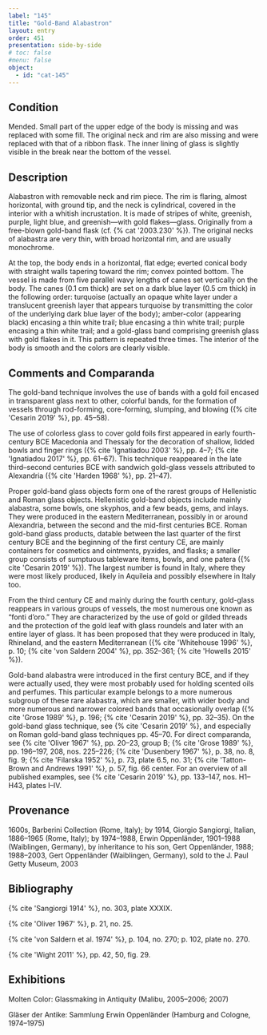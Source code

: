 ```yaml
---
label: "145"
title: "Gold-Band Alabastron"
layout: entry
order: 451
presentation: side-by-side
# toc: false
#menu: false 
object:
  - id: "cat-145"
---
```


## Condition

Mended. Small part of the upper edge of the body is missing and was replaced with some fill. The original neck and rim are also missing and were replaced with that of a ribbon flask. The inner lining of glass is slightly visible in the break near the bottom of the vessel.

## Description

Alabastron with removable neck and rim piece. The rim is flaring, almost horizontal, with ground tip, and the neck is cylindrical, covered in the interior with a whitish incrustation. It is made of stripes of white, greenish, purple, light blue, and greenish—with gold flakes—glass. Originally from a free-blown gold-band flask (cf. {% cat '2003.230' %}). The original necks of alabastra are very thin, with broad horizontal rim, and are usually monochrome.

At the top, the body ends in a horizontal, flat edge; everted conical body with straight walls tapering toward the rim; convex pointed bottom. The vessel is made from five parallel wavy lengths of canes set vertically on the body. The canes (0.1 cm thick) are set on a dark blue layer (0.5 cm thick) in the following order: turquoise (actually an opaque white layer under a translucent greenish layer that appears turquoise by transmitting the color of the underlying dark blue layer of the body); amber-color (appearing black) encasing a thin white trail; blue encasing a thin white trail; purple encasing a thin white trail; and a gold-glass band comprising greenish glass with gold flakes in it. This pattern is repeated three times. The interior of the body is smooth and the colors are clearly visible.

## Comments and Comparanda

The gold-band technique involves the use of bands with a gold foil encased in transparent glass next to other, colorful bands, for the formation of vessels through rod-forming, core-forming, slumping, and blowing ({% cite 'Cesarin 2019' %}, pp. 45–58).

The use of colorless glass to cover gold foils first appeared in early fourth-century BCE Macedonia and Thessaly for the decoration of shallow, lidded bowls and finger rings ({% cite 'Ignatiadou 2003' %}, pp. 4–7; {% cite 'Ignatiadou 2017' %}, pp. 61–67). This technique reappeared in the late third–second centuries BCE with sandwich gold-glass vessels attributed to Alexandria ({% cite 'Harden 1968' %}, pp. 21–47).

Proper gold-band glass objects form one of the rarest groups of Hellenistic and Roman glass objects. Hellenistic gold-band objects include mainly alabastra, some bowls, one skyphos, and a few beads, gems, and inlays. They were produced in the eastern Mediterranean, possibly in or around Alexandria, between the second and the mid-first centuries BCE. Roman gold-band glass products, datable between the last quarter of the first century BCE and the beginning of the first century CE, are mainly containers for cosmetics and ointments, pyxides, and flasks; a smaller group consists of sumptuous tableware items, bowls, and one patera ({% cite 'Cesarin 2019' %}). The largest number is found in Italy, where they were most likely produced, likely in Aquileia and possibly elsewhere in Italy too.

From the third century CE and mainly during the fourth century, gold-glass reappears in various groups of vessels, the most numerous one known as “fonti d’oro.” They are characterized by the use of gold or gilded threads and the protection of the gold leaf with glass roundels and later with an entire layer of glass. It has been proposed that they were produced in Italy, Rhineland, and the eastern Mediterranean ({% cite 'Whitehouse 1996' %}, p. 10; {% cite 'von Saldern 2004' %}, pp. 352–361; {% cite 'Howells 2015' %}).

Gold-band alabastra were introduced in the first century BCE, and if they were actually used, they were most probably used for holding scented oils and perfumes. This particular example belongs to a more numerous subgroup of these rare alabastra, which are smaller, with wider body and more numerous and narrower colored bands that occasionally overlap ({% cite 'Grose 1989' %}, p. 196; {% cite 'Cesarin 2019' %}, pp. 32–35). On the gold-band glass technique, see {% cite 'Cesarin 2019' %}, and especially on Roman gold-band glass techniques pp. 45–70. For direct comparanda, see {% cite 'Oliver 1967' %}, pp. 20–23, group B; {% cite 'Grose 1989' %}, pp. 196–197, 208, nos. 225–226; {% cite 'Dusenbery 1967' %}, p. 38, no. 8, fig. 9; {% cite 'Filarska 1952' %}, p. 73, plate 6.5, no. 31; {% cite 'Tatton-Brown and Andrews 1991' %}, p. 57, fig. 66 center. For an overview of all published examples, see {% cite 'Cesarin 2019' %}, pp. 133–147, nos. H1–H43, plates I–IV.

## Provenance

1600s, Barberini Collection (Rome, Italy); by 1914, Giorgio Sangiorgi, Italian, 1886–1965 (Rome, Italy); by 1974–1988, Erwin Oppenländer, 1901–1988 (Waiblingen, Germany), by inheritance to his son, Gert Oppenländer, 1988; 1988–2003, Gert Oppenländer (Waiblingen, Germany), sold to the J. Paul Getty Museum, 2003

## Bibliography

{% cite 'Sangiorgi 1914' %}, no. 303, plate XXXIX.

{% cite 'Oliver 1967' %}, p. 21, no. 25.

{% cite 'von Saldern et al. 1974' %}, p. 104, no. 270; p. 102, plate no. 270.

{% cite 'Wight 2011' %}, pp. 42, 50, fig. 29.

## Exhibitions

Molten Color: Glassmaking in Antiquity (Malibu, 2005–2006; 2007)

Gläser der Antike: Sammlung Erwin Oppenländer (Hamburg and Cologne, 1974–1975)